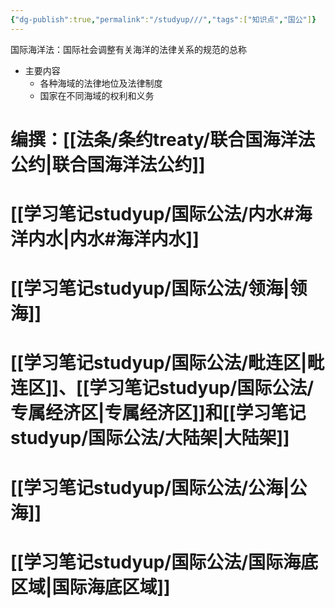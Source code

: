 ```yaml
---
{"dg-publish":true,"permalink":"/studyup///","tags":["知识点","国公"]}
---
```


国际海洋法：国际社会调整有关海洋的法律关系的规范的总称
- 主要内容
	- 各种海域的法律地位及法律制度
	- 国家在不同海域的权利和义务
# 编撰：[[法条/条约treaty/联合国海洋法公约\|联合国海洋法公约]]
# [[学习笔记studyup/国际公法/内水#海洋内水\|内水#海洋内水]]
# [[学习笔记studyup/国际公法/领海\|领海]]
# [[学习笔记studyup/国际公法/毗连区\|毗连区]]、[[学习笔记studyup/国际公法/专属经济区\|专属经济区]]和[[学习笔记studyup/国际公法/大陆架\|大陆架]]
# [[学习笔记studyup/国际公法/公海\|公海]]
# [[学习笔记studyup/国际公法/国际海底区域\|国际海底区域]]

